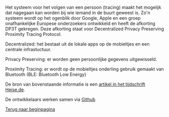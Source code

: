 Het systeem voor het volgen van een persoon (tracing) maakt het mogelijk dat nagegaan kan worden bij wie iemand in de buurt geweest is.
Zo'n systeem wordt op het ogenblik door Google, Apple en een groep onafhankelijke Europese onderzoekers ontwikkeld en heeft de afkorting DP3T gekregen.
Deze afkorting staat voor Decentralized Privacy Preserving Proximity Tracing Protocol.

Decentralized: het bestaat uit de lokale apps op de mobieltjes en een centrale infrastuctuur.

Privacy Preserving: er worden geen persoonlijke gegevens uitgewisseld.

Proximity Tracing: er wordt op de mobieltjes onderling gebruik gemaakt van Bluetooth (BLE: Bluetooth Low Energy)

De bron van bovenstaande informatie is een [artikel in het tijdschrift Heise.de](https://www.heise.de/hintergrund/Corona-Tracking-Wie-Contact-Tracing-Apps-funktionieren-was-davon-zu-halten-ist-4709903.html).

De ontwikkelaars werken samen via [Github](https://github.com/DP-3T/)


[Terug naar beginpagina](https://wlknoop.github.io/index.html)
